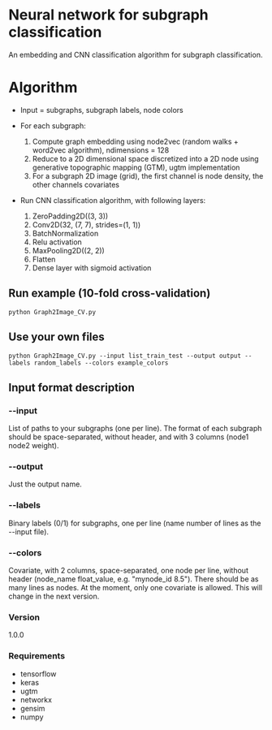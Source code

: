 # Neural network for subgraph classification
An embedding and CNN classification algorithm for subgraph classification.

# Algorithm
- Input = subgraphs, subgraph labels, node colors
- For each subgraph:

  1. Compute graph embedding using node2vec (random walks + word2vec algorithm), ndimensions = 128
  2. Reduce to a 2D dimensional space discretized into a 2D node using generative topographic mapping (GTM), ugtm implementation
  3. For a subgraph 2D image (grid), the first channel is node density, the other channels covariates
  
- Run CNN classification algorithm, with following layers:

  1. ZeroPadding2D((3, 3))
  2. Conv2D(32, (7, 7), strides=(1, 1))
  3. BatchNormalization
  4. Relu activation
  5. MaxPooling2D((2, 2))
  6. Flatten
  7. Dense layer with sigmoid activation
 

## Run example (10-fold cross-validation)
```
python Graph2Image_CV.py
```

## Use your own files
```
python Graph2Image_CV.py --input list_train_test --output output --labels random_labels --colors example_colors
```

## Input format description

### --input
List of paths to your subgraphs (one per line). The format of each subgraph should be space-separated, without header, and with 3 columns (node1 node2 weight).

### --output
Just the output name.

### --labels 
Binary labels (0/1) for subgraphs, one per line (name number of lines as the --input file).

### --colors
Covariate, with 2 columns, space-separated, one node per line, without header (node_name float_value, e.g. "mynode_id 8.5"). There should be as many lines as nodes. At the moment, only one covariate is allowed. This will change in the next version.

### Version
1.0.0

### Requirements
- tensorflow
- keras
- ugtm
- networkx
- gensim
- numpy
